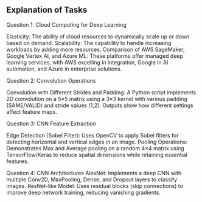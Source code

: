 ## Explanation of Tasks

Question 1: Cloud Computing for Deep Learning

Elasticity: The ability of cloud resources to dynamically scale up or down based on demand.
Scalability: The capability to handle increasing workloads by adding more resources.
Comparison of AWS SageMaker, Google Vertex AI, and Azure ML: These platforms offer managed deep learning services, with AWS excelling in integration, Google in AI automation, and Azure in enterprise solutions.

Question 2: Convolution Operations

Convolution with Different Strides and Padding: A Python script implements 2D convolution on a 5×5 matrix using a 3×3 kernel with various padding (SAME/VALID) and stride values (1,2). Outputs show how different settings affect feature maps.

Question 3: CNN Feature Extraction

Edge Detection (Sobel Filter): Uses OpenCV to apply Sobel filters for detecting horizontal and vertical edges in an image.
Pooling Operations: Demonstrates Max and Average pooling on a random 4×4 matrix using TensorFlow/Keras to reduce spatial dimensions while retaining essential features.

Question 4: CNN Architectures
AlexNet: Implements a deep CNN with multiple Conv2D, MaxPooling, Dense, and Dropout layers to classify images.
ResNet-like Model: Uses residual blocks (skip connections) to improve deep network training, reducing vanishing gradients.
